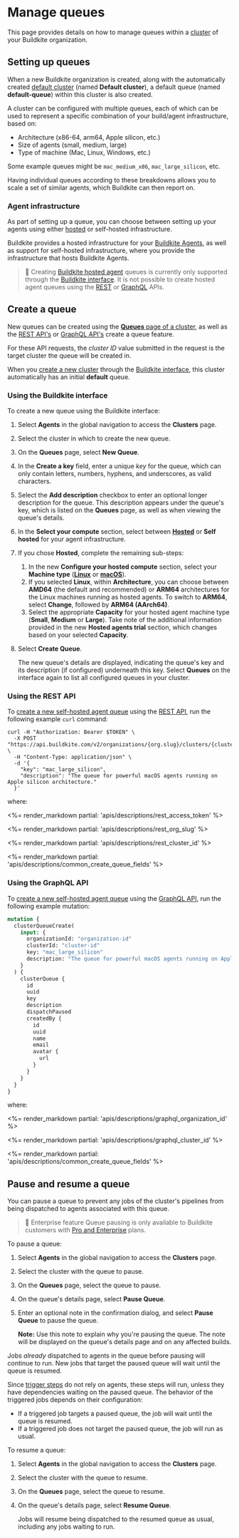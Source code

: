 # Manage queues

This page provides details on how to manage queues within a [cluster](/docs/clusters/manage-clusters) of your Buildkite organization.

## Setting up queues

When a new Buildkite organization is created, along with the automatically created [default cluster](/docs/clusters/manage-clusters#setting-up-clusters) (named **Default cluster**), a default queue (named **default-queue**) within this cluster is also created.

A cluster can be configured with multiple queues, each of which can be used to represent a specific combination of your build/agent infrastructure, based on:

- Architecture (x86-64, arm64, Apple silicon, etc.)
- Size of agents (small, medium, large)
- Type of machine (Mac, Linux, Windows, etc.)

Some example queues might be `mac_medium_x86`, `mac_large_silicon`, etc.

Having individual queues according to these breakdowns allows you to scale a set of similar agents, which Buildkite can then report on.

### Agent infrastructure

As part of setting up a queue, you can choose between setting up your agents using either [hosted](/docs/pipelines/hosted-agents/overview) or self-hosted infrastructure.

Buildkite provides a hosted infrastructure for your [Buildkite Agents](/docs/agent/v3), as well as support for self-hosted infrastructure, where you provide the infrastructure that hosts Buildkite Agents.

> 📘
> Creating [Buildkite hosted agent](/docs/pipelines/hosted-agents/overview) queues is currently only supported through the [Buildkite interface](#create-a-queue-using-the-buildkite-interface). It is not possible to create hosted agent queues using the [REST](#create-a-queue-using-the-rest-api) or [GraphQL](#create-a-queue-using-the-graphql-api) APIs.

## Create a queue

New queues can be created using the [**Queues** page of a cluster](#create-a-queue-using-the-buildkite-interface), as well as the [REST API's](#create-a-queue-using-the-rest-api) or [GraphQL API's](#create-a-queue-using-the-graphql-api) create a queue feature.

For these API requests, the _cluster ID_ value submitted in the request is the target cluster the queue will be created in.

When you [create a new cluster](/docs/clusters/manage-clusters#create-a-cluster) through the [Buildkite interface](/docs/clusters/manage-clusters#create-a-cluster-using-the-buildkite-interface), this cluster automatically has an initial **default** queue.

### Using the Buildkite interface

To create a new queue using the Buildkite interface:

1. Select **Agents** in the global navigation to access the **Clusters** page.
1. Select the cluster in which to create the new queue.
1. On the **Queues** page, select **New Queue**.
1. In the **Create a key** field, enter a unique _key_ for the queue, which can only contain letters, numbers, hyphens, and underscores, as valid characters.
1. Select the **Add description** checkbox to enter an optional longer description for the queue. This description appears under the queue's key, which is listed on the **Queues** page, as well as when viewing the queue's details.
1. In the **Select your compute** section, select between [**Hosted**](/docs/pipelines/hosted-agents/overview) or **Self hosted** for your agent infrastructure.
1. If you chose **Hosted**, complete the remaining sub-steps:
    1. In the new **Configure your hosted compute** section, select your **Machine type** ([**Linux**](/docs/pipelines/hosted-agents/linux) or [**macOS**](/docs/pipelines/hosted-agents/mac)).
    1. If you selected **Linux**, within **Architecture**, you can choose between **AMD64** (the default and recommended) or **ARM64** architectures for the Linux machines running as hosted agents. To switch to **ARM64**, select **Change**, followed by **ARM64 (AArch64)**.
    1. Select the appropriate **Capacity** for your hosted agent machine type (**Small**, **Medium** or **Large**). Take note of the additional information provided in the new **Hosted agents trial** section, which changes based on your selected **Capacity**.
1. Select **Create Queue**.

    The new queue's details are displayed, indicating the queue's key and its description (if configured) underneath this key. Select **Queues** on the interface again to list all configured queues in your cluster.

### Using the REST API

To [create a new self-hosted agent queue](/docs/apis/rest-api/clusters#queues-create-a-queue) using the [REST API](/docs/apis/rest-api), run the following example `curl` command:

```curl
curl -H "Authorization: Bearer $TOKEN" \
  -X POST "https://api.buildkite.com/v2/organizations/{org.slug}/clusters/{cluster.id}/queues" \
  -H "Content-Type: application/json" \
  -d '{
    "key": "mac_large_silicon",
    "description": "The queue for powerful macOS agents running on Apple silicon architecture."
  }'
```

where:

<%= render_markdown partial: 'apis/descriptions/rest_access_token' %>

<%= render_markdown partial: 'apis/descriptions/rest_org_slug' %>

<%= render_markdown partial: 'apis/descriptions/rest_cluster_id' %>

<%= render_markdown partial: 'apis/descriptions/common_create_queue_fields' %>

### Using the GraphQL API

To [create a new self-hosted agent queue](/docs/apis/graphql/schemas/mutation/clusterqueuecreate) using the [GraphQL API](/docs/apis/graphql-api), run the following example mutation:

```graphql
mutation {
  clusterQueueCreate(
    input: {
      organizationId: "organization-id"
      clusterId: "cluster-id"
      key: "mac_large_silicon"
      description: "The queue for powerful macOS agents running on Apple silicon architecture."
    }
  ) {
    clusterQueue {
      id
      uuid
      key
      description
      dispatchPaused
      createdBy {
        id
        uuid
        name
        email
        avatar {
          url
        }
      }
    }
  }
}
```

where:

<%= render_markdown partial: 'apis/descriptions/graphql_organization_id' %>

<%= render_markdown partial: 'apis/descriptions/graphql_cluster_id' %>

<%= render_markdown partial: 'apis/descriptions/common_create_queue_fields' %>

## Pause and resume a queue

You can pause a queue to prevent any jobs of the cluster's pipelines from being dispatched to agents associated with this queue.

> 📘 Enterprise feature
> Queue pausing is only available to Buildkite customers with [Pro and Enterprise](https://buildkite.com/pricing) plans.

To pause a queue:

1. Select **Agents** in the global navigation to access the **Clusters** page.
1. Select the cluster with the queue to pause.
1. On the **Queues** page, select the queue to pause.
1. On the queue's details page, select **Pause Queue**.
1. Enter an optional note in the confirmation dialog, and select **Pause Queue** to pause the queue.

    **Note:** Use this note to explain why you're pausing the queue. The note will be displayed on the queue's details page and on any affected builds.

Jobs _already_ dispatched to agents in the queue before pausing will continue to run. New jobs that target the paused queue will wait until the queue is resumed.

Since [trigger steps](/docs/pipelines/trigger-step) do not rely on agents, these steps will run, unless they have dependencies waiting on the paused queue. The behavior of the triggered jobs depends on their configuration:

- If a triggered job targets a paused queue, the job will wait until the queue is resumed.
- If a triggered job does not target the paused queue, the job will run as usual.

To resume a queue:

1. Select **Agents** in the global navigation to access the **Clusters** page.
1. Select the cluster with the queue to resume.
1. On the **Queues** page, select the queue to resume.
1. On the queue's details page, select **Resume Queue**.

    Jobs will resume being dispatched to the resumed queue as usual, including any jobs waiting to run.
